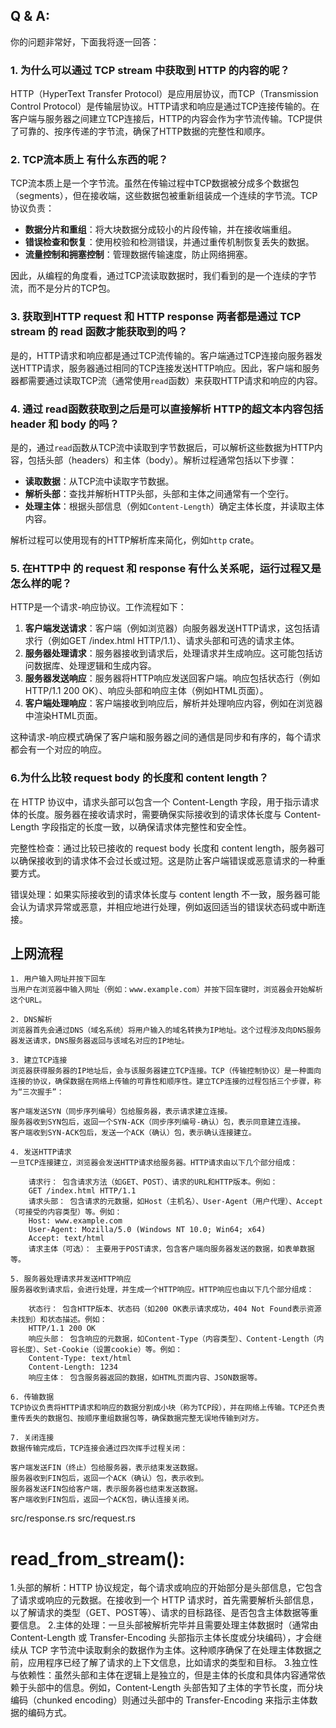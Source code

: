 ## Q & A:
你的问题非常好，下面我将逐一回答：

### 1. 为什么可以通过 TCP stream 中获取到 HTTP 的内容的呢？

HTTP（HyperText Transfer Protocol）是应用层协议，而TCP（Transmission Control Protocol）是传输层协议。HTTP请求和响应是通过TCP连接传输的。在客户端与服务器之间建立TCP连接后，HTTP的内容会作为字节流传输。TCP提供了可靠的、按序传递的字节流，确保了HTTP数据的完整性和顺序。

### 2. TCP流本质上 有什么东西的呢？

TCP流本质上是一个字节流。虽然在传输过程中TCP数据被分成多个数据包（segments），但在接收端，这些数据包被重新组装成一个连续的字节流。TCP协议负责：

- **数据分片和重组**：将大块数据分成较小的片段传输，并在接收端重组。
- **错误检查和恢复**：使用校验和检测错误，并通过重传机制恢复丢失的数据。
- **流量控制和拥塞控制**：管理数据传输速度，防止网络拥塞。

因此，从编程的角度看，通过TCP流读取数据时，我们看到的是一个连续的字节流，而不是分片的TCP包。

### 3. 获取到HTTP request 和 HTTP response 两者都是通过 TCP stream 的 read 函数才能获取到的吗？

是的，HTTP请求和响应都是通过TCP流传输的。客户端通过TCP连接向服务器发送HTTP请求，服务器通过相同的TCP连接发送HTTP响应。因此，客户端和服务器都需要通过读取TCP流（通常使用`read`函数）来获取HTTP请求和响应的内容。

### 4. 通过 read函数获取到之后是可以直接解析 HTTP的超文本内容包括 header 和 body 的吗？

是的，通过`read`函数从TCP流中读取到字节数据后，可以解析这些数据为HTTP内容，包括头部（headers）和主体（body）。解析过程通常包括以下步骤：

- **读取数据**：从TCP流中读取字节数据。
- **解析头部**：查找并解析HTTP头部，头部和主体之间通常有一个空行。
- **处理主体**：根据头部信息（例如`Content-Length`）确定主体长度，并读取主体内容。

解析过程可以使用现有的HTTP解析库来简化，例如`http` crate。

### 5. 在HTTP中 的 request 和 response 有什么关系呢，运行过程又是怎么样的呢？

HTTP是一个请求-响应协议。工作流程如下：

1. **客户端发送请求**：客户端（例如浏览器）向服务器发送HTTP请求，这包括请求行（例如GET /index.html HTTP/1.1）、请求头部和可选的请求主体。
2. **服务器处理请求**：服务器接收到请求后，处理请求并生成响应。这可能包括访问数据库、处理逻辑和生成内容。
3. **服务器发送响应**：服务器将HTTP响应发送回客户端。响应包括状态行（例如HTTP/1.1 200 OK）、响应头部和响应主体（例如HTML页面）。
4. **客户端处理响应**：客户端接收到响应后，解析并处理响应内容，例如在浏览器中渲染HTML页面。

这种请求-响应模式确保了客户端和服务器之间的通信是同步和有序的，每个请求都会有一个对应的响应。

### 6.为什么比较 request body 的长度和 content length？
在 HTTP 协议中，请求头部可以包含一个 Content-Length 字段，用于指示请求体的长度。服务器在接收请求时，需要确保实际接收到的请求体长度与 Content-Length 字段指定的长度一致，以确保请求体完整性和安全性。

完整性检查：通过比较已接收的 request body 长度和 content length，服务器可以确保接收到的请求体不会过长或过短。这是防止客户端错误或恶意请求的一种重要方式。

错误处理：如果实际接收到的请求体长度与 content length 不一致，服务器可能会认为请求异常或恶意，并相应地进行处理，例如返回适当的错误状态码或中断连接。


## 上网流程
    1. 用户输入网址并按下回车
    当用户在浏览器中输入网址（例如：www.example.com）并按下回车键时，浏览器会开始解析这个URL。

    2. DNS解析
    浏览器首先会通过DNS（域名系统）将用户输入的域名转换为IP地址。这个过程涉及向DNS服务器发送请求，DNS服务器返回与该域名对应的IP地址。

    3. 建立TCP连接
    浏览器获得服务器的IP地址后，会与该服务器建立TCP连接。TCP（传输控制协议）是一种面向连接的协议，确保数据在网络上传输的可靠性和顺序性。建立TCP连接的过程包括三个步骤，称为“三次握手”：

    客户端发送SYN（同步序列编号）包给服务器，表示请求建立连接。
    服务器收到SYN包后，返回一个SYN-ACK（同步序列编号-确认）包，表示同意建立连接。
    客户端收到SYN-ACK包后，发送一个ACK（确认）包，表示确认连接建立。

    4. 发送HTTP请求
    一旦TCP连接建立，浏览器会发送HTTP请求给服务器。HTTP请求由以下几个部分组成：

        请求行： 包含请求方法（如GET、POST）、请求的URL和HTTP版本。例如：
        GET /index.html HTTP/1.1
        请求头部： 包含请求的元数据，如Host（主机名）、User-Agent（用户代理）、Accept（可接受的内容类型）等。例如：
        Host: www.example.com
        User-Agent: Mozilla/5.0 (Windows NT 10.0; Win64; x64)
        Accept: text/html
        请求主体（可选）： 主要用于POST请求，包含客户端向服务器发送的数据，如表单数据等。

    5. 服务器处理请求并发送HTTP响应
    服务器收到请求后，会进行处理，并生成一个HTTP响应。HTTP响应也由以下几个部分组成：

        状态行： 包含HTTP版本、状态码（如200 OK表示请求成功，404 Not Found表示资源未找到）和状态描述。例如：
        HTTP/1.1 200 OK
        响应头部： 包含响应的元数据，如Content-Type（内容类型）、Content-Length（内容长度）、Set-Cookie（设置cookie）等。例如：
        Content-Type: text/html
        Content-Length: 1234
        响应主体： 包含服务器返回的数据，如HTML页面内容、JSON数据等。

    6. 传输数据
    TCP协议负责将HTTP请求和响应的数据分割成小块（称为TCP段），并在网络上传输。TCP还负责重传丢失的数据包、按顺序重组数据包等，确保数据完整无误地传输到对方。

    7. 关闭连接
    数据传输完成后，TCP连接会通过四次挥手过程关闭：

    客户端发送FIN（终止）包给服务器，表示结束发送数据。
    服务器收到FIN包后，返回一个ACK（确认）包，表示收到。
    服务器发送FIN包给客户端，表示服务器也结束发送数据。
    客户端收到FIN包后，返回一个ACK包，确认连接关闭。

src/response.rs 
src/request.rs 
# read_from_stream():
1.头部的解析：HTTP 协议规定，每个请求或响应的开始部分是头部信息，它包含了请求或响应的元数据。在接收到一个 HTTP 请求时，首先需要解析头部信息，以了解请求的类型（GET、POST等）、请求的目标路径、是否包含主体数据等重要信息。
2.主体的处理：一旦头部被解析完毕并且需要处理主体数据时（通常由 Content-Length 或 Transfer-Encoding 头部指示主体长度或分块编码），才会继续从 TCP 字节流中读取剩余的数据作为主体。这种顺序确保了在处理主体数据之前，应用程序已经了解了请求的上下文信息，比如请求的类型和目标。
3.独立性与依赖性：虽然头部和主体在逻辑上是独立的，但是主体的长度和具体内容通常依赖于头部中的信息。例如，Content-Length 头部告知了主体的字节长度，而分块编码（chunked encoding）则通过头部中的 Transfer-Encoding 来指示主体数据的编码方式。